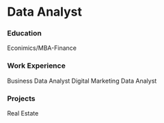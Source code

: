 # Data Analyst

### Education
Econimics/MBA-Finance

### Work Experience
Business Data Analyst
Digital Marketing Data Analyst

### Projects
Real Estate
